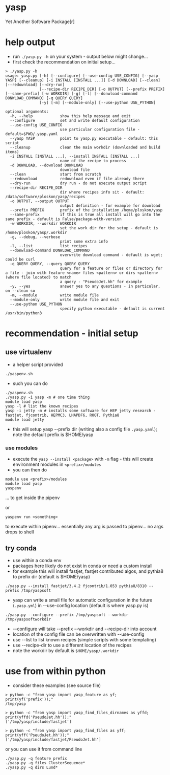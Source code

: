# yasp

Yet Another Software Package[r]

# help output

- run `./yasp.py -h` on your system - output below might change...
- first check the recommendation on initial setup...

```
> ./yasp.py -h
usage: yasp.py [-h] [--configure] [--use-config USE_CONFIG] [--yasp YASP] [--cleanup] [-i INSTALL [INSTALL ...]] [-d DOWNLOAD] [--clean] [--redownload] [--dry-run]
               [--recipe-dir RECIPE_DIR] [-o OUTPUT] [--prefix PREFIX] [--same-prefix] [-w WORKDIR] [-g] [-l] [--donwload-command DONWLOAD_COMMAND] [-q QUERY QUERY]
               [-y] [-m] [--module-only] [--use-python USE_PYTHON]

optional arguments:
  -h, --help            show this help message and exit
  --configure           set and write default configuration
  --use-config USE_CONFIG
                        use particular configuration file - default=$PWD/.yasp.yaml
  --yasp YASP           point to yasp.py executable - default: this script
  --cleanup             clean the main workdir (downloaded and build items)
  -i INSTALL [INSTALL ...], --install INSTALL [INSTALL ...]
                        name of the recipe to process
  -d DOWNLOAD, --download DOWNLOAD
                        download file
  --clean               start from scratch
  --redownload          redownload even if file already there
  --dry-run             dry run - do not execute output script
  --recipe-dir RECIPE_DIR
                        dir where recipes info sit - default: /data/software/ploskon/yasp/recipes
  -o OUTPUT, --output OUTPUT
                        output definition - for example for download
  --prefix PREFIX       prefix of the installation /home/ploskon/yasp
  --same-prefix         if this is true all install will go into the same prefix - default is False/package-with-version
  -w WORKDIR, --workdir WORKDIR
                        set the work dir for the setup - default is /home/ploskon/yasp/.workdir
  -g, --debug, --verbose
                        print some extra info
  -l, --list            list recipes
  --donwload-command DONWLOAD_COMMAND
                        overwrite download command - default is wget; could be curl
  -q QUERY QUERY, --query QUERY QUERY
                        query for a feature or files or directory for a file - join with feature <name> files <pattern> or dirs <pattern> (where file located) to match
                        a query - "PseudoJet.hh" for example
  -y, --yes             answer yes to any questions - in particular, on --clean so
  -m, --module          write module file
  --module-only         write module file and exit
  --use-python USE_PYTHON
                        specify python executable - default is current /usr/bin/python3
```

# recommendation - initial setup

## use virtualenv

- a helper script provided

```
./yaspenv.sh
```

- such you can do

```
./yaspenv.sh
./yasp.py -i yasp -m # one time thing
module load yasp
yasp -l # list the known recipes
yasp -i jetty -m # installs some software for HEP jetty research - fastjet, fjcontrib, HEPMC3, LHAPDF6, ROOT, Pythia8
module load jetty
```

- this will setup yasp --prefix dir (writing also a config file `.yasp.yaml`); note the default prefix is $HOME/yasp

### use modules

- execute the `yasp --install <package>` with `-m` flag - this will create environment modules in `<prefix>/modules`
- you can then do
```
module use <prefix>/modules
module load yasp
yaspenv
``` 
... to get inside the pipenv

or

```
yaspenv run <something>
```

to execute within pipenv... essentially any arg is passed to pipenv... no args drops to shell


## try conda
- use within a conda env
- packages here likely do not exist in conda or need a custom install
- for example this will install fastjet, fastjet contributed algos, and pythia8 to prefix dir (default is $HOME/yasp)

```
./yasp.py --install fastjet/3.4.2 fjcontrib/1.053 pythia8/8310 --prefix /tmp/yaspsoft
```

- yasp can write a small file for automatic configuration in the future (`.yasp.yml`) in --use-config location (default is where yasp.py is)
```
./yasp.py --configure --prefix /tmp/yaspsoft --workdir /tmp/yaspsoftworkdir
```

- --configure will take --prefix --workdir and --recipe-dir into account
- location of the config file can be overwritten with --use-config
- use --list to list known recipes (simple scripts with some templating)
- use --recipe-dir to use a different location of the recipes
- note the workdir by default is `$HOME/yasp/.workdir`

# use from within python

- consider these examples (see source file)

```
> python -c "from yasp import yasp_feature as yf; print(yf('prefix'));" 
/tmp/yasp

> python -c "from yasp import yasp_find_files_dirnames as yffd; print(yffd('PseudoJet.hh'));"
['/tmp/yasp/include/fastjet']

> python -c "from yasp import yasp_find_files as yff; print(yff('PseudoJet.hh'));"
['/tmp/yasp/include/fastjet/PseudoJet.hh']
```

or you can use it from command line

```
./yasp.py -q feature prefix
./yasp.py -q files ClusterSequence*
./yasp.py -q dirs Lund*
```
